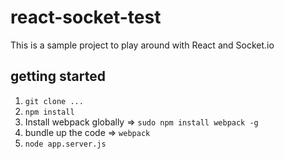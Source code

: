 # react-socket-test

This is a sample project to play around with React and Socket.io

## getting started
1. `git clone ...`
2. `npm install`
3. Install webpack globally => `sudo npm install webpack -g`
4. bundle up the code => `webpack`
5. `node app.server.js`
